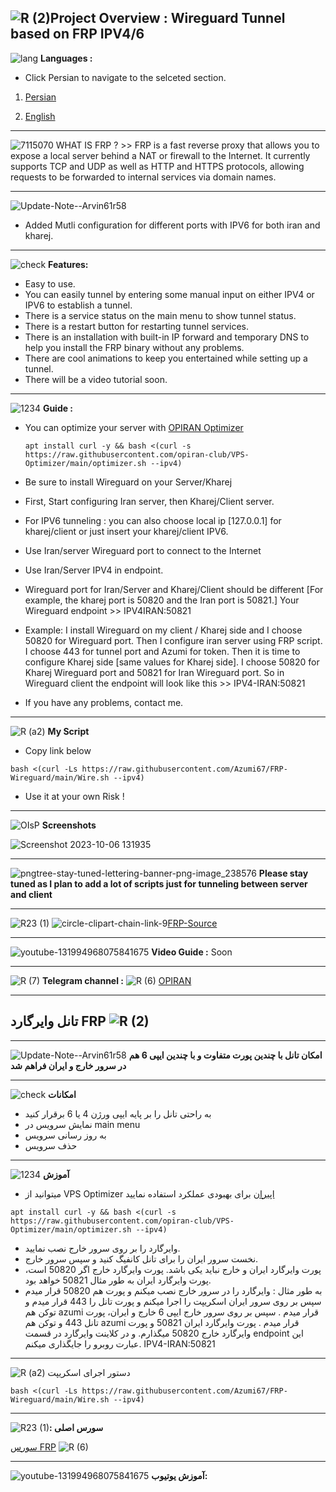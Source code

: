 ![R (2)](https://github.com/Azumi67/FRP-Wireguard/assets/119934376/3a051159-7849-42b0-97d6-90ea6e78d13f)Project Overview : Wireguard Tunnel based on FRP IPV4/6
--------------------------------
![lang](https://github.com/Azumi67/FRP-Wireguard/assets/119934376/76f0a24c-7a39-4fa3-88ed-5428d1c90007) **Languages :**


- Click Persian to navigate to the selceted section.

1. [Persian](https://github.com/Azumi67/FRP-Wireguard/blob/main/README.md#%D8%AA%D8%A7%D9%86%D9%84-%D9%88%D8%A7%DB%8C%D8%B1%DA%AF%D8%A7%D8%B1%D8%AF-frp)

2. [English](https://github.com/Azumi67/FRP-Wireguard/blob/main/README.md#project-overview--wireguard-tunnel-based-on-frp-ipv46)

---------------------------------------------------------
![7115070](https://github.com/Azumi67/FRP-Wireguard/assets/119934376/d04e7b18-0b6d-4237-8447-2f7e1736a2dd)  WHAT IS FRP ? >> FRP is a fast reverse proxy that allows you to expose a local server behind a NAT or firewall to the Internet. It currently supports TCP and UDP as well as HTTP and HTTPS protocols, allowing requests to be forwarded to internal services via domain names.

------------------------------------------------------------------------------
![Update-Note--Arvin61r58](https://github.com/Azumi67/FRP-Wireguard/assets/119934376/bace3b9b-4ac8-4e4f-9e0d-155d69ffcf32)
- Added Mutli configuration for different ports with IPV6 for both iran and kharej.

-------------------------------

![check](https://github.com/Azumi67/FRP-Wireguard/assets/119934376/9445fa6e-9eff-4299-b65d-5115bf53aead) **Features:**

- Easy to use.
- You can easily tunnel by entering some manual input on either IPV4 or IPV6 to establish a tunnel.
- There is a service status on the main menu to show tunnel status.
- There is a restart button for restarting tunnel services.
- There is an installation with built-in IP forward and temporary DNS to help you install the FRP binary without any problems.
- There are cool animations to keep you entertained while setting up a tunnel.
- There will be a video tutorial soon.
----------------------------------------------------------------------------------------------------------------------------
![1234](https://github.com/Azumi67/FRP-Wireguard/assets/119934376/d1434ac2-94a9-44ef-8a14-84b981ab2e75) **Guide :** 

- You can optimize your server with [OPIRAN Optimizer](https://github.com/opiran-club/VPS-Optimizer)
  ```
  apt install curl -y && bash <(curl -s https://raw.githubusercontent.com/opiran-club/VPS-Optimizer/main/optimizer.sh --ipv4)
   ```

- Be sure to install Wireguard on your Server/Kharej
- First, Start configuring Iran server, then Kharej/Client server.
- For IPV6 tunneling : you can also choose local ip [127.0.0.1] for kharej/client or just insert your kharej/client IPV6.
- Use Iran/server Wireguard port to connect to the Internet
- Use Iran/Server IPV4 in endpoint.
- Wireguard port for Iran/Server and Kharej/Client should be different [For example, the kharej port is 50820 and the Iran port is 50821.] Your Wireguard endpoint >> IPV4IRAN:50821

 - Example: I install Wireguard on my client / Kharej side and I choose 50820 for Wireguard port. Then I configure iran server using FRP script. I choose 443 for tunnel port and Azumi 
  for token. Then it is time to configure Kharej side [same values for Kharej side].
  I choose 50820 for Kharej Wireguard port and 50821 for Iran Wireguard port. So in Wireguard client the endpoint will look like this >> IPV4-IRAN:50821
  - If you have any problems, contact me.

  -------------------------------------------------------------------------------------
  ![R (a2)](https://github.com/Azumi67/FRP-Wireguard/assets/119934376/14145d9d-93d4-4b64-8907-b97ffb73f09f) **My Script**

 - Copy link below
   
```
bash <(curl -Ls https://raw.githubusercontent.com/Azumi67/FRP-Wireguard/main/Wire.sh --ipv4)
```
- Use it at your own Risk !
-------------------------------------------------------------------------------------------------

![OIsP](https://github.com/Azumi67/FRP-Wireguard/assets/119934376/bae77d47-ad4c-498b-8354-8ef8631e166d) **Screenshots**
<kbd>
 
![Screenshot 2023-10-06 131935](https://github.com/Azumi67/FRP-Wireguard/assets/119934376/34360d9e-5dd4-475a-99af-80bf069c3312)


-----------------------------------------------------------------------------------------


![pngtree-stay-tuned-lettering-banner-png-image_238576](https://github.com/Azumi67/FRP-Wireguard/assets/119934376/7ca06a6e-d94a-45b9-bfc6-0a71090fd10e) **Please stay tuned as I plan to add a lot of scripts just for tunneling between server and client**

-------------------------------------------------------------------------------------------------------------------------

![R23 (1)](https://github.com/Azumi67/FRP-Wireguard/assets/119934376/31baa226-5045-4489-90d2-1a066a91e880)
![circle-clipart-chain-link-9](https://github.com/Azumi67/FRP-Wireguard/assets/119934376/348d93a7-b12b-414a-908d-664ea38f4cdf)[FRP-Source](https://github.com/fatedier/frp)

------------------------------------------------------------------------------------------------------------
![youtube-131994968075841675](https://github.com/Azumi67/FRP-Wireguard/assets/119934376/dcde492b-ba44-4837-bb50-bbe4b3ac843a) **Video Guide :**  Soon

---------------------------------------------------------------------------------------------------------

![R (7)](https://github.com/Azumi67/FRP-Wireguard/assets/119934376/5024ce1e-1cbf-4855-9b78-497c39b9f2f8) **Telegram channel :**
![R (6)](https://github.com/Azumi67/FRP-Wireguard/assets/119934376/b9c77229-d9b2-42e3-910c-a0a2ea820c92) [OPIRAN](https://github.com/opiran-club)


-------------------------------------------------
**تانل وایرگارد FRP**
![R (2)](https://github.com/Azumi67/FRP-Wireguard/assets/119934376/2f6d1111-2741-4224-991b-8c3c6a660e26)
--------------------------------------------------------

------------------------------------------------------------
![Update-Note--Arvin61r58](https://github.com/Azumi67/FRP-Wireguard/assets/119934376/9e6f78ec-9286-4e0a-888e-d8c29f2fc486) **امکان تانل با چندین پورت متفاوت و با چندین ایپی 6 هم در سرور خارج و ایران فراهم شد**
  

---------------------------------


![check](https://github.com/Azumi67/FRP-Wireguard/assets/119934376/2a5e9652-9a0a-4b80-a9fc-db970d3804a0)
**امکانات** 

- به راحتی تانل را بر پایه ایپی ورژن 4 یا 6 برقرار کنید
- نمایش سرویس در main menu
- به روز رسانی سرویس
- حذف سرویس

- -----------------------------------------------------------------------------

![1234](https://github.com/Azumi67/FRP-Wireguard/assets/119934376/786573e0-752a-4ec0-b41b-02dedff28225)
**آموزش**

- میتوانید از VPS Optimizer [اپیران](https://github.com/opiran-club/VPS-Optimizer) برای بهبودی عملکرد استفاده نمایید 
```
apt install curl -y && bash <(curl -s https://raw.githubusercontent.com/opiran-club/VPS-Optimizer/main/optimizer.sh --ipv4)
```
- وایرگارد را بر روی سرور خارج نصب نمایید.
- نخست سرور ایران را برای تانل کانفیگ کنید و سپس سرور خارج.
- پورت وایرگارد ایران و خارج نباید یکی باشد. پورت وایرگارد خارج اگر 50820 است، پورت وایرگارد ایران به طور مثال 50821 خواهد بود.
- به طور مثال : وایرگارد را در سرور خارج نصب میکنم و پورت هم 50820 قرار میدم سپس بر روی سرور ایران اسکریپت را اجرا میکنم و پورت تانل را 443 قرار میدم و توکن هم azumi قرار میدم .  سپس بر روی سرور خارج ایپی 6 خارج و ایران، پورت تانل 443 و توکن هم azumi قرار میدم . پورت وایرگارد ایران 50821 و پورت وایرگارد خارج 50820 میگذارم. و در کلاینت وایرگارد در قسمت endpoint این عبارت روبرو را جایگذاری میکنم. IPV4-IRAN:50821

 


-----------------------------------------------
![R (a2)](https://github.com/Azumi67/FRP-Wireguard/assets/119934376/9a84efc5-545d-4222-a851-9f08f573766c)
دستور اجرای اسکریپت 
```
bash <(curl -Ls https://raw.githubusercontent.com/Azumi67/FRP-Wireguard/main/Wire.sh --ipv4)
```
----------------------------------------------------------------

![R23 (1)](https://github.com/Azumi67/FRP-Wireguard/assets/119934376/ff23b9fa-a9da-428b-8bb6-e967160025d9)**: سورس اصلی**



[سورس FRP](https://github.com/fatedier/frp) ![R (6)](https://github.com/Azumi67/FRP-Wireguard/assets/119934376/b9993cf7-fddb-4c8e-8892-ecab0c2a0496)

------------------------------------------------------------------


![youtube-131994968075841675](https://github.com/Azumi67/FRP-Wireguard/assets/119934376/d9fb3c2c-5bdf-4854-8989-31f050432b6e)
**آموزش یوتیوب:**



